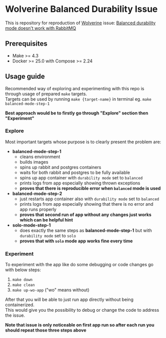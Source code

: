 # Wolverine Balanced Durability Issue

This is repository for reproduction of [Wolverine](https://github.com/JasperFx/wolverine) issue: [Balanced durability mode doesn't work with RabbitMQ](https://github.com/JasperFx/wolverine/issues/788)

## Prerequisites

- Make >= 4.3
- Docker >= 25.0 with Compose >= 2.24

## Usage guide

Recommended way of exploring and experimenting with this repo is through usage of prepared `make` targets. \
Targets can be used by running `make {target-name}` in terminal eg. `make balanced-mode-step-1`

**Best approach would be to firstly go through "Explore" section then "Experiment"**

### Explore

Most important targets whose purpose is to clearly present the problem are:
- **balanced-mode-step-1**
  - cleans environment
  - builds images
  - spins up rabbit and postgres containers
  - waits for both rabbit and postgres to be fully available
  - spins up app container with `durability mode` set to `balanced`
  - prints logs from app especially showing thrown exceptions
  - **proves that there is reproducible error when `balanced` mode is used**
- **balanced-mode-step-2**
  - just restarts app container also with `durability mode` set to `balanced`
  - prints logs from app especially showing that there is no error and app runs properly
  - **proves that second run of app without any changes just works which can be helpful hint**
- **solo-mode-step-1**
  - does exactly the same steps as **balanced-mode-step-1** but with `durability mode` set to `solo`
  - **proves that with `solo` mode app works fine every time**

### Experiment

To experiment with the app like do some debugging or code changes go with below steps:
1. `make down`
2. `make clean`
3. `make up-wo-app` ("wo" means without)

After that you will be able to just run app directly without being containerized. \
This would give you the possibility to debug or change the code to address the issue.

**Note that issue is only noticeable on first app run so after each run you should repeat those three steps above**
